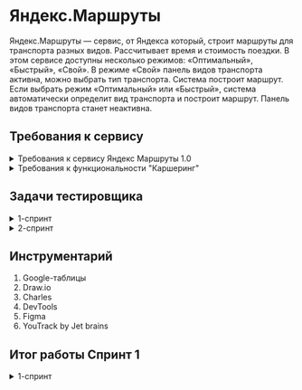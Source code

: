 # Яндекс.Маршруты
Яндекс.Маршруты — сервис, от Яндекса который, строит маршруты для транспорта разных видов. Рассчитывает время и стоимость поездки.
В этом сервисе доступны несколько режимов: «Оптимальный», «Быстрый», «Свой».
В режиме «Свой» панель видов транспорта активна, можно выбрать тип транспорта. Система построит маршрут.
Если выбрать режим «Оптимальный» или «Быстрый», система автоматически определит вид транспорта и построит маршрут. Панель видов транспорта станет неактивна.
## Требования к сервису

  
<details>
	<summary>Требования к сервису Яндекс Маршруты 1.0</summary>


[Ссылка на требования](https://docs.google.com/document/d/1AOXbT38BKwLWOiKiiHLdUsWaq9A68VbJDQReQ11L8tg/edit?usp=sharing)
</details>
<details>
	<summary>Требования к функциональности "Каршеринг" </summary>


[Ссылка на требования](https://praktikum.notion.site/07f02ccc272e494db6501def032e9258)

[Ссылка на макеты](https://www.figma.com/file/42mNwme0cBfZwNZUIcN1mh/%D0%AF%D0%BD%D0%B4%D0%B5%D0%BA%D1%81.%D0%9C%D0%B0%D1%80%D1%88%D1%80%D1%83%D1%82%D1%8B?type=design&node-id=2-18586&mode=design)
</details>


## Задачи тестировщика

<details>
<summary> 1-спринт </summary> 

#### Задачи для 1 спринта
1. Спроектировать MindMap (начальный этап декомпозиции и анализа требований) 
2. Проанализировать и декомпозировать требования к сервису Яндекс.Маршруты
3. Выделить классы эквивалентности и граничные значения для полей ввода
4. Спроектировать тест-кейсы для расчёта стоимости и времени
5. Составить блок-схему зависимости средней скорости транспорта, от времени суток. На любой вид транспорта для тестирования: собственный автомобиль, каршеринг или такси

***

</details>

<details>
<summary> 2-спринт </summary> 

#### Задачи для 2 спринта
 
1. Проанализировать требования к функциональности "Каршеринг"
2. Подготовить тестовую документацию, чтобы проверить вёрстку формы бронирования 
3. Подготовить тестовую документацию, чтобы проверить логику окон "Способ оплаты", "Добавление карты" и кнопки "Забронировать"
4. Протестировать приложение и завести баг-репорты




<details>
<summary> Тестирование фичи Аэротакси </summary> 

#### Задачи для Аэротакси

1. Проанализировать требования к "Аэротакси"
2. Добавь аэротакси в интерфейс с помощью инструмента "Charles"
3. Подготовить чек-лист к фиче "Аэротакси"
4. Протестировать фичу и завести баг-репорты

***
   
</details>
</details>

## Инструментарий
1. Google-таблицы
2. Draw.io
3. Charles
4. DevTools
5. Figma
6. YouTrack by Jet brains

## Итог работы Спринт 1
<details>
<summary> 1-спринт </summary>
	
1. [Ссылка на MindMap](https://drive.google.com/file/d/1NWauAnw-2JvuCfKJRaeOridsMse8LYwx/view?usp=sharing)
2. [Ссылка на Гугл-Таблицу](https://docs.google.com/spreadsheets/d/1_VbRi0u271AwQ9W-Gf7oa39RLUeO5R4sIVv9FEp1sJc/edit?usp=sharing)

- В таблице применяются техники тест-дизайна: Выделение классов эквивалентности, поиск граничных значений. Также мной были спроектированы тест-кейсы на корректность логики расчёта времени и стоимости поездки.
   
3. [Ссылка на Блок-схему](https://drive.google.com/file/d/1SrIjUEcQyizd6B09ce9Ip4BU4TNHaHWQ/view?usp=drive_link)
- Блок-схема зависимости средней скорости каршеринга, от интервала времени суток.
</details>
